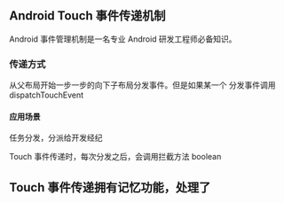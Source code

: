 ## Android Touch 事件传递机制
Android 事件管理机制是一名专业 Android 研发工程师必备知识。
### 传递方式
从父布局开始一步一步的向下子布局分发事件。但是如果某一个
分发事件调用 dispatchTouchEvent

#### 应用场景
任务分发，分派给开发经纪

Touch 事件传递时，每次分发之后，会调用拦截方法 boolean

Touch 事件传递拥有记忆功能，处理了
- 
